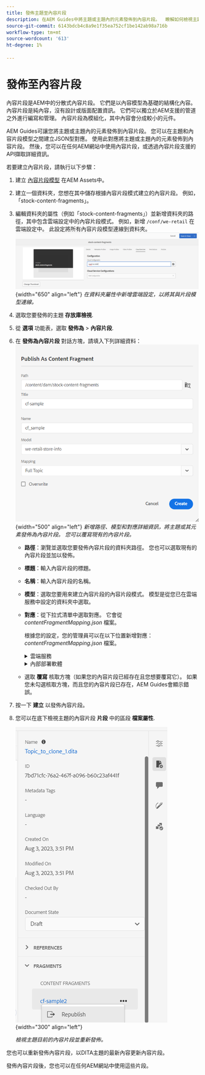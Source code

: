```yaml
---
title: 發佈主題至內容片段
description: 在AEM Guides中將主題或主題內的元素發佈到內容片段。  瞭解如何檢視主題目前的內容片段並重新發佈。
source-git-commit: 6143bdcb4c8a9e1f35ea752cf1be142ab98a716b
workflow-type: tm+mt
source-wordcount: '613'
ht-degree: 1%

---
```



# 發佈至內容片段

內容片段是AEM中的分散式內容片段。 它們是以內容模型為基礎的結構化內容。 內容片段是純內容，沒有設計或版面配置資訊。 它們可以獨立於AEM支援的管道之外進行編寫和管理。 內容片段為模組化，其中內容會分成較小的元件。

AEM Guides可讓您將主題或主題內的元素發佈到內容片段。 您可以在主題和內容片段模型之間建立JSON型對應。 使用此對應將主題或主題內的元素發佈到內容片段。 然後，您可以在任何AEM網站中使用內容片段，或透過內容片段支援的API擷取詳細資訊。


若要建立內容片段，請執行以下步驟：

1. 建立 [內容片段模型](https://experienceleague.adobe.com/docs/experience-manager-65/assets/content-fragments/content-fragments-models.html?lang=zh-Hant) 在AEM Assets中。
1. 建立一個資料夾，您想在其中儲存根據內容片段模式建立的內容片段。 例如，「stock-content-fragments」。
1. 編輯資料夾的屬性（例如「stock-content-fragments」）並新增資料夾的路徑，其中包含雲端設定中的內容片段模式。
例如，新增 `/conf/we-retail` 在雲端設定中。 此設定將所有內容片段模型連線到資料夾。\
   ![在資料夾屬性中新增雲端設定詳細資料](images/fragment-folder-cloud-configuration.png){width="650" align="left"}
   *在資料夾屬性中新增雲端設定，以將其與片段模型連線。*
1. 選取您要發佈的主題 **存放庫檢視**.
1. 從 **選項** 功能表，選取 **發佈為** > **內容片段**.
1. 在 **發佈為內容片段** 對話方塊，請填入下列詳細資料：
   ![在「發佈為內容片段」對話方塊中新增片段模型和對應詳細資訊](images/content-fragment-publish.png){width="500" align="left"}
   *新增路徑、模型和對應詳細資訊，將主題或其元素發佈為內容片段。 您可以覆寫現有的內容片段。*

   * **路徑**：瀏覽並選取您要發佈內容片段的資料夾路徑。 您也可以選取現有的內容片段並加以發佈。
   * **標題**：輸入內容片段的標題。
   * **名稱**：輸入內容片段的名稱。
   * **模型**：選取您要用來建立內容片段的內容片段模式。 模型是從您已在雲端服務中設定的資料夾中選取。
   * **對應**：從下拉式清單中選取對應。 它會從 *contentFragmentMapping.json* 檔案。



     根據您的設定，您的管理員可以在以下位置新增對應： *contentFragmentMapping.json* 檔案。

     <details>
        <summary>雲端服務</summary>

     進一步瞭解如何 [建立主題與內容片段之間的對應](../cs-install-guide/conf-content-fragment-mapping-cs.md) 在Cloud Service安裝與設定指南中。
     </details>

     <details>
        <summary> 內部部署軟體</summary>

     進一步瞭解如何 [建立主題與內容片段之間的對應](../install-guide/conf-content-fragment-mapping.md) ，位於On-premise安裝與設定指南中。

     </details>
   * 選取 **覆寫** 核取方塊（如果您的內容片段已經存在且您想要覆寫它）。 如果您未勾選核取方塊，而且您的內容片段已存在，AEM Guides會顯示錯誤。
1. 按一下 **建立** 以發佈內容片段。
1. 您可以在底下檢視主題的內容片段 **片段** 中的區段 **檔案屬性**.

   ![檢視主題的內容片段](images/topic-content-fragments.png){width="300" align="left"}

   *檢視主題目前的內容片段並重新發佈。*

您也可以重新發佈內容片段，以DITA主題的最新內容更新內容片段。



發佈內容片段後，您也可以在任何AEM網站中使用這些片段。

